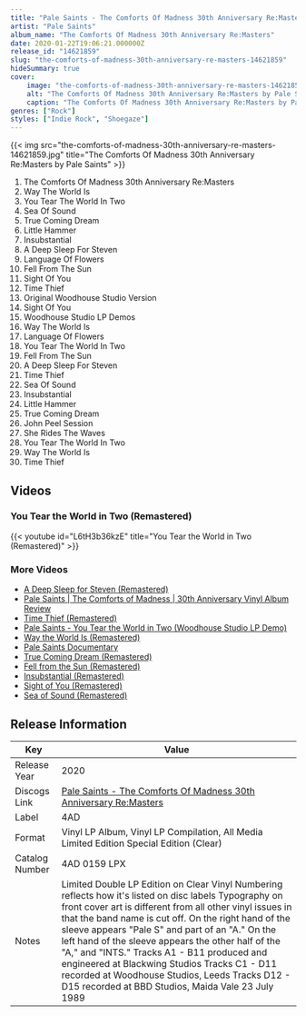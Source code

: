 ```yaml
---
title: "Pale Saints - The Comforts Of Madness 30th Anniversary Re:Masters"
artist: "Pale Saints"
album_name: "The Comforts Of Madness 30th Anniversary Re:Masters"
date: 2020-01-22T19:06:21.000000Z
release_id: "14621859"
slug: "the-comforts-of-madness-30th-anniversary-re-masters-14621859"
hideSummary: true
cover:
    image: "the-comforts-of-madness-30th-anniversary-re-masters-14621859.jpg"
    alt: "The Comforts Of Madness 30th Anniversary Re:Masters by Pale Saints"
    caption: "The Comforts Of Madness 30th Anniversary Re:Masters by Pale Saints"
genres: ["Rock"]
styles: ["Indie Rock", "Shoegaze"]
---
```


{{< img src="the-comforts-of-madness-30th-anniversary-re-masters-14621859.jpg" title="The Comforts Of Madness 30th Anniversary Re:Masters by Pale Saints" >}}

<!-- section break -->

1. The Comforts Of Madness 30th Anniversary Re:Masters
2. Way The World Is
3. You Tear The World In Two
4. Sea Of Sound
5. True Coming Dream
6. Little Hammer
7. Insubstantial
8. A Deep Sleep For Steven
9. Language Of Flowers
10. Fell From The Sun
11. Sight Of You
12. Time Thief
13. Original Woodhouse Studio Version
14. Sight Of You
15. Woodhouse Studio LP Demos
16. Way The World Is
17. Language Of Flowers
18. You Tear The World In Two
19. Fell From The Sun
20. A Deep Sleep For Steven
21. Time Thief
22. Sea Of Sound
23. Insubstantial
24. Little Hammer
25. True Coming Dream
26. John Peel Session
27. She Rides The Waves
28. You Tear The World In Two
29. Way The World Is
30. Time Thief

<!-- section break -->




## Videos
### You Tear the World in Two (Remastered)
{{< youtube id="L6tH3b36kzE" title="You Tear the World in Two (Remastered)" >}}<br>

### More Videos

- [A Deep Sleep for Steven (Remastered)](https://www.youtube.com/watch?v=Va5GW8WcTyA)
- [Pale Saints | The Comforts of Madness | 30th Anniversary Vinyl Album Review](https://www.youtube.com/watch?v=Kok9FSw5jus)
- [Time Thief (Remastered)](https://www.youtube.com/watch?v=el0gPR6uWU4)
- [Pale Saints - You Tear the World in Two (Woodhouse Studio LP Demo)](https://www.youtube.com/watch?v=BBElDPFzz20)
- [Way the World Is (Remastered)](https://www.youtube.com/watch?v=Q8gSq63njnU)
- [Pale Saints Documentary](https://www.youtube.com/watch?v=XPWk2yOpCZk)
- [True Coming Dream (Remastered)](https://www.youtube.com/watch?v=kGqxyIBJb5A)
- [Fell from the Sun (Remastered)](https://www.youtube.com/watch?v=bHWm93-6APY)
- [Insubstantial (Remastered)](https://www.youtube.com/watch?v=R5dmGqyfQoI)
- [Sight of You (Remastered)](https://www.youtube.com/watch?v=BkPOl4TrAPo)
- [Sea of Sound (Remastered)](https://www.youtube.com/watch?v=kGJEdrUMOrw)


## Release Information
|  Key           | Value                                                |
| ---------------| ---------------------------------------------------- |
| Release Year   | 2020                                   |
| Discogs Link   | [Pale Saints - The Comforts Of Madness 30th Anniversary Re:Masters](https://www.discogs.com/release/14621859-Pale-Saints-The-Comforts-Of-Madness-30th-Anniversary-ReMasters) |
| Label          | 4AD |
| Format         | Vinyl LP Album, Vinyl LP Compilation, All Media Limited Edition Special Edition (Clear) |
| Catalog Number | 4AD 0159 LPX |
| Notes | Limited Double LP Edition on Clear Vinyl Numbering reflects how it's listed on disc labels Typography on front cover art is different from all other vinyl issues in that the band name is cut off. On the right hand of the sleeve appears "Pale S" and part of an "A." On the left hand of the sleeve appears the other half of the "A," and "INTS."  Tracks A1 - B11 produced and engineered at Blackwing Studios Tracks C1 - D11 recorded at Woodhouse Studios, Leeds Tracks D12 - D15 recorded at BBD Studios, Maida Vale 23 July 1989 |